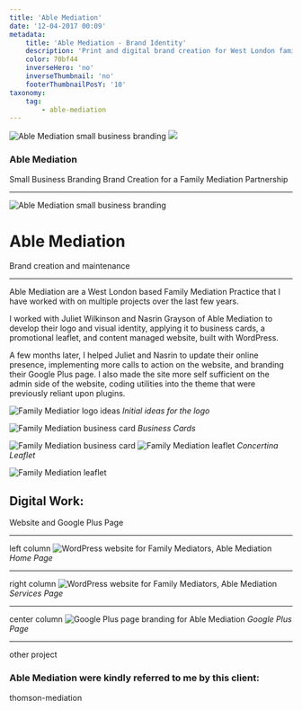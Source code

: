 ```yaml
---
title: 'Able Mediation'
date: '12-04-2017 00:09'
metadata:
    title: 'Able Mediation - Brand Identity'
    description: 'Print and digital brand creation for West London family mediators, Able Mediation'
    color: 70bf44
    inverseHero: 'no'
    inverseThumbnail: 'no'
    footerThumbnailPosY: '10'
taxonomy:
    tag:
        - able-mediation
---
```


![Able Mediation small business branding](able-header_fade.jpg)
![](Able-featured.jpg)
### Able Mediation
Small Business Branding
Brand Creation for a Family Mediation Partnership

---

![Able Mediation small business branding](able-header_fade.jpg)
# Able Mediation
Brand creation and maintenance

---

Able Mediation are a West London based Family Mediation Practice that I have worked with on multiple projects over the last few years.

I worked with Juliet Wilkinson and Nasrin Grayson of Able Mediation to develop their logo and visual identity, applying it to business cards, a promotional leaflet, and content managed website, built with WordPress.

A few months later, I helped Juliet and Nasrin to update their online presence, implementing more calls to action on the website, and branding their Google Plus page. I also made the site more self sufficient on the admin side of the website, coding utilities into the theme that were previously reliant upon plugins.

![Family Mediatior logo ideas](able-doodles.jpg)
_Initial ideas for the logo_

![Family Mediation business card](able-bc.jpg)
_Business Cards_

![Family Mediation business card](able-bc-leaflet.jpg)
![Family Mediation leaflet](able-leaflet-open.jpg)
_Concertina Leaflet_

![Family Mediation leaflet](able-leaflet.jpg)

## Digital Work:
Website and Google Plus Page

---

left column
![WordPress website for Family Mediators, Able Mediation](able-large-screen-home_new.jpg)
_Home Page_

---

right column
![WordPress website for Family Mediators, Able Mediation](able-large-screen-services_new.jpg)
_Services Page_

---

center column
![Google Plus page branding for Able Mediation](able-large-screen-google-plus_new.jpg)
_Google Plus Page_

---

other project
### Able Mediation were kindly referred to me by this client:
thomson-mediation
